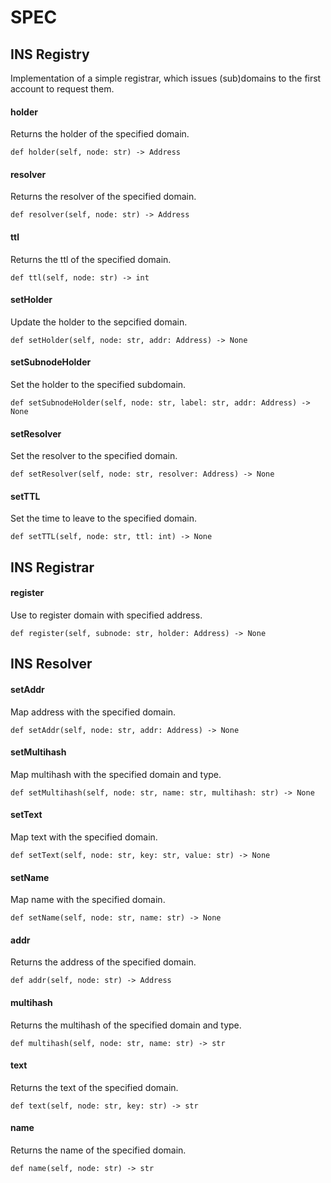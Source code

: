 # SPEC

## INS Registry
Implementation of a simple registrar, which issues (sub)domains to the first account to request them.

#### holder
Returns the holder of the specified domain.
```
def holder(self, node: str) -> Address
```

#### resolver
Returns the resolver of the specified domain.
```
def resolver(self, node: str) -> Address
```

#### ttl
Returns the ttl of the specified domain.
```
def ttl(self, node: str) -> int
```

#### setHolder
Update the holder to the sepcified domain.
```
def setHolder(self, node: str, addr: Address) -> None
```

#### setSubnodeHolder
Set the holder to the specified subdomain.
```
def setSubnodeHolder(self, node: str, label: str, addr: Address) -> None
```

#### setResolver
Set the resolver to the specified domain. 
```
def setResolver(self, node: str, resolver: Address) -> None
```

#### setTTL
Set the time to leave to the specified domain.
```
def setTTL(self, node: str, ttl: int) -> None
```

## INS Registrar

#### register
Use to register domain with specified address.
```
def register(self, subnode: str, holder: Address) -> None
```

## INS Resolver

#### setAddr
Map address with the specified domain.
```
def setAddr(self, node: str, addr: Address) -> None
```

#### setMultihash
Map multihash with the specified domain and type.
```
def setMultihash(self, node: str, name: str, multihash: str) -> None
```

#### setText
Map text with the specified domain.
```
def setText(self, node: str, key: str, value: str) -> None
```

#### setName
Map name with the specified domain.
```
def setName(self, node: str, name: str) -> None
```

#### addr
Returns the address of the specified domain.
```
def addr(self, node: str) -> Address
```

#### multihash
Returns the multihash of the specified domain and type.
```
def multihash(self, node: str, name: str) -> str
```

#### text
Returns the text of the specified domain.
```
def text(self, node: str, key: str) -> str
```

#### name
Returns the name of the specified domain.
```
def name(self, node: str) -> str
```
